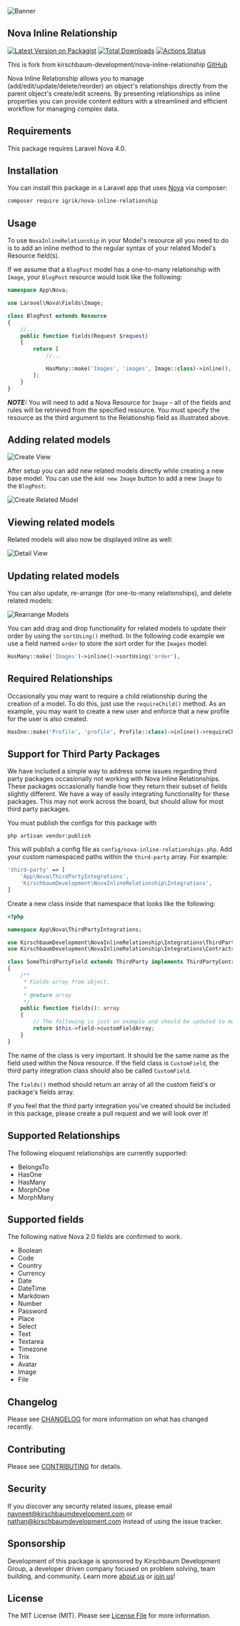 ![Banner](https://raw.githubusercontent.com/kirschbaum-development/nova-inline-relationship/master/resources/imgs/banner.png "Banner")

## Nova Inline Relationship

[![Latest Version on Packagist](https://img.shields.io/packagist/v/kirschbaum-development/nova-inline-relationship.svg)](https://packagist.org/packages/kirschbaum-development/nova-inline-relationship)
[![Total Downloads](https://img.shields.io/packagist/dt/kirschbaum-development/nova-inline-relationship.svg)](https://packagist.org/packages/kirschbaum-development/nova-inline-relationship)
[![Actions Status](https://github.com/kirschbaum-development/nova-inline-relationship/workflows/CI/badge.svg)](https://github.com/kirschbaum-development/nova-inline-relationship/actions)

This is fork from kirschbaum-development/nova-inline-relationship [GitHub](https://github.com/kirschbaum-development/nova-inline-relationship)

Nova Inline Relationship allows you to manage (add/edit/update/delete/reorder) an object's relationships directly from the parent object's create/edit screens. By presenting relationships as inline properties you can provide content editors with a streamlined and efficient workflow for managing complex data.

## Requirements

This package requires Laravel Nova 4.0.

## Installation

You can install this package in a Laravel app that uses [Nova](https://nova.laravel.com) via composer:

```bash
composer require igrik/nova-inline-relationship
```

## Usage

To use `NovaInlineRelationship` in your Model's resource all you need to do is to add an inline method to the regular syntax of your related Model's Resource field(s).

If we assume that a `BlogPost` model has a one-to-many relationship with `Image`, your `BlogPost` resource would look like the following:

```php
namespace App\Nova;

use Laravel\Nova\Fields\Image;

class BlogPost extends Resource
{
    //...
    public function fields(Request $request)
    {
        return [
            //...

            HasMany::make('Images', 'images', Image::class)->inline(),
        ];
    }
}
```
**_NOTE:_** You will need to add a Nova Resource for `Image` - all of the fields and rules will be retrieved from the specified resource. You must specify the resource as the third argument to the Relationship field as illustrated above.

## Adding related models

![Create View](screenshots/CreateView.png "Create View")

After setup you can add new related models directly while creating a new base model. You can use the `Add new Image` button to add a new `Image` to the `BlogPost`:

![Create Related Model](https://raw.githubusercontent.com/kirschbaum-development/nova-inline-relationship/master/screenshots/CreateViewExpanded.png "Create Related Model")

## Viewing related models

Related models will also now be displayed inline as well:

![Detail View](https://raw.githubusercontent.com/kirschbaum-development/nova-inline-relationship/master/screenshots/DetailView.png "Detail View")

## Updating related models

You can also update, re-arrange (for one-to-many relationships), and delete related models:

![Rearrange Models](https://raw.githubusercontent.com/kirschbaum-development/nova-inline-relationship/master/screenshots/UpdateView.png "Rearrange Models")

You can add drag and drop functionality for related models to update their order by using the `sortUsing()` method. In the following code example we use a field named `order` to store the sort order for the `Images` model:
 
 ```php
HasMany::make('Images')->inline()->sortUsing('order'),
```


## Required Relationships

Occasionally you may want to require a child relationship during the creation of a model. To do this, just use the `requireChild()` method. As an example, you may want to create a new user and enforce that a new profile for the user is also created.

```php
HasOne::make('Profile', 'profile', Profile::class)->inline()->requireChild(),
```

## Support for Third Party Packages

We have included a simple way to address some issues regarding third party packages occasionally not working with Nova Inline Relationships. These packages occasionally handle how they return their subset of fields slightly different. We have a way of easily integrating functionality for these packages. This may not work across the board, but should allow for most third party packages.

You must publish the configs for this package with

```shell script
php artisan vendor:publish
```

This will publish a config file as `config/nova-inline-relationships.php`. Add your custom namespaced paths within the `third-party` array. For example:

```php
'third-party' => [
    'App\Nova\ThirdPartyIntegrations',
    'KirschbaumDevelopment\NovaInlineRelationship\Integrations',
]
``` 

Create a new class inside that namespace that looks like the following:

```php
<?php

namespace App\Nova\ThirdPartyIntegrations;

use KirschbaumDevelopment\NovaInlineRelationship\Integrations\ThirdParty;
use KirschbaumDevelopment\NovaInlineRelationship\Integrations\Contracts\ThirdPartyContract;

class SomeThirdPartyField extends ThirdParty implements ThirdPartyContract
{
    /**
     * Fields array from object.
     *
     * @return array
     */
    public function fields(): array
    {
        // The following is just an example and should be updated to meet your needs.
        return $this->field->customFieldArray;
    }
}
```

The name of the class is very important. It should be the same name as the field used within the Nova resource. If the field class is `CustomField`, the third party integration class should also be called `CustomField`.

The `fields()` method should return an array of all the custom field's or package's fields array.

If you feel that the third party integration you've created should be included in this package, please create a pull request and we will look over it! 

## Supported Relationships

The following eloquent relationships are currently supported:

- BelongsTo
- HasOne
- HasMany
- MorphOne
- MorphMany

## Supported fields

The following native Nova 2.0 fields are confirmed to work.

- Boolean
- Code
- Country
- Currency
- Date
- DateTime
- Markdown
- Number
- Password
- Place
- Select
- Text
- Textarea
- Timezone
- Trix
- Avatar
- Image
- File

## Changelog

Please see [CHANGELOG](CHANGELOG.md) for more information on what has changed recently.

## Contributing

Please see [CONTRIBUTING](CONTRIBUTING.md) for details.

## Security

If you discover any security related issues, please email navneet@kirschbaumdevelopment.com or nathan@kirschbaumdevelopment.com instead of using the issue tracker.

## Sponsorship

Development of this package is sponsored by Kirschbaum Development Group, a developer driven company focused on problem solving, team building, and community. Learn more [about us](https://kirschbaumdevelopment.com) or [join us](https://careers.kirschbaumdevelopment.com)!

## License

The MIT License (MIT). Please see [License File](LICENSE.md) for more information.
